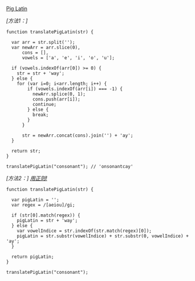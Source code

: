 [Pig Latin](https://www.freecodecamp.com/challenges/pig-latin)

*[方法1：]*

    function translatePigLatin(str) {
      
      var arr = str.split('');
      var newArr = arr.slice(0),
          cons = [],
          vowels = ['a', 'e', 'i', 'o', 'u'];
    
      if (vowels.indexOf(arr[0]) >= 0) {
      	str = str + 'way';
      } else {
      	for (var i=0; i<arr.length; i++) {
    	    if (vowels.indexOf(arr[i]) === -1) {
    	      newArr.splice(0, 1);
    	      cons.push(arr[i]);
    	      continue;
    	    } else {
    	      break;
    	    }
    	  }
    	  
    	  str = newArr.concat(cons).join('') + 'ay';
      }
      
      return str;
    }
    
    translatePigLatin("consonant"); // 'onsonantcay'
    
*[方法2：] [用正则!](https://github.com/Rafase282/My-FreeCodeCamp-Code/wiki/Bonfire-Pig-Latin)*

    function translatePigLatin(str) {
      
      var pigLatin = '';
      var regex = /[aeiou]/gi;
    
      if (str[0].match(regex)) {
      	pigLatin = str + 'way';
      } else {
      	var vowelIndice = str.indexOf(str.match(regex)[0]);
      	pigLatin = str.substr(vowelIndice) + str.substr(0, vowelIndice) + 'ay';
      }
      
      return pigLatin;
    }
    
    translatePigLatin("consonant");

